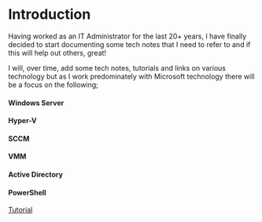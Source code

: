 # Introduction
Having worked as an IT Administrator for the last 20+ years, I have finally decided to start documenting some tech notes that I need to refer to and if this will help out others, great!

I will, over time, add some tech notes, tutorials and links on various technology but as I work predominately with Microsoft technology there will be a focus on the following;

#### Windows Server

#### Hyper-V

#### SCCM

#### VMM

#### Active Directory

#### PowerShell

[Tutorial](.\docs\index.md)
